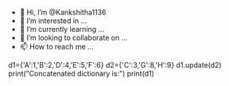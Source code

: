 - 👋 Hi, I’m @Kankshitha1136
- 👀 I’m interested in ...
- 🌱 I’m currently learning ...
- 💞️ I’m looking to collaborate on ...
- 📫 How to reach me ...

<!---
Kankshitha1136/Kankshitha1136 is a ✨ special ✨ repository because its `README.md` (this file) appears on your GitHub profile.
You can click the Preview link to take a look at your changes.
--->
d1={'A':1,'B':2,'D':4,'E':5,'F':6}
d2={'C':3,'G':8,'H':9}
d1.update(d2)
print("Concatenated dictionary is:")
print(d1)
